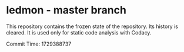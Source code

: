 # ledmon - master branch

This repository contains the frozen state of the repository.
Its history is cleared. It is used only for static code
analysis with Codacy.

Commit Time: 1729388737